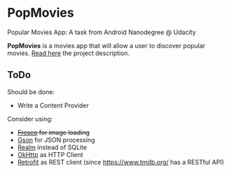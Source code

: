 # PopMovies
Popular Movies App: A task from Android Nanodegree @ Udacity

**PopMovies** is a movies app that will allow a user to discover popular movies. [Read here](https://docs.google.com/document/d/1gtXUu1nzLGWrGfVCD6tEA0YHoYA9UNyT2yByqjJemp8/pub?embedded=true) the project description.

## ToDo
Should be done:
  - Write a Content Provider

Consider using:
  - ~~[Fresco](http://frescolib.org/) for image loading~~
  - [Gson](https://github.com/google/gson) for JSON processing
  - [Realm](https://realm.io/docs/java) instead of SQLite
  - [OkHttp](http://square.github.io/okhttp/) as HTTP Client
  - [Retrofit](http://square.github.io/retrofit/) as REST client (since https://www.tmdb.org/ has a RESTful API)
